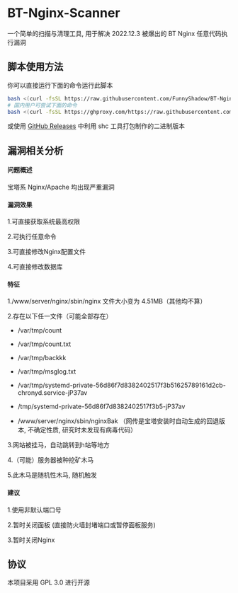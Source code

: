   # BT-Nginx-Scanner
一个简单的扫描与清理工具, 用于解决 2022.12.3 被爆出的 BT Nginx 任意代码执行漏洞

## 脚本使用方法

你可以直接运行下面的命令运行此脚本

```bash
bash <(curl -fsSL https://raw.githubusercontent.com/FunnyShadow/BT-Nginx-Scanner/main/start.sh)
# 国内用户可尝试下面的命令
bash <(curl -fsSL https://ghproxy.com/https://raw.githubusercontent.com/FunnyShadow/BT-Nginx-Scanner/main/start.sh)
```

或使用 [GitHub Releases](https://github.com/FunnyShadow/BT-Nginx-Scanner/releases) 中利用 shc 工具打包制作的二进制版本



## 漏洞相关分析
#### 问题概述
宝塔系 Nginx/Apache 均出现严重漏洞

#### 漏洞效果
1.可直接获取系统最高权限

2.可执行任意命令

3.可直接修改Nginx配置文件

4.可直接修改数据库

#### 特征
1./www/server/nginx/sbin/nginx 文件大小变为 4.51MB（其他均不算）

2.存在以下任一文件（可能全部存在）

- /var/tmp/count

- /var/tmp/count.txt

- /var/tmp/backkk

- /var/tmp/msglog.txt

- /var/tmp/systemd-private-56d86f7d8382402517f3b51625789161d2cb-chronyd.service-jP37av

- /tmp/systemd-private-56d86f7d8382402517f3b5-jP37av

- /www/server/nginx/sbin/nginxBak （网传是宝塔安装时自动生成的回退版本, 不确定性质, 研究时未发现有病毒代码）

3.网站被挂马，自动跳转到h站等地方

4.（可能）服务器被种挖矿木马

5.此木马是随机性木马, 随机触发

#### 建议
1.使用非默认端口号

2.暂时关闭面板 (直接防火墙封堵端口或暂停面板服务)

3.暂时关闭Nginx

## 协议
本项目采用 GPL 3.0 进行开源
